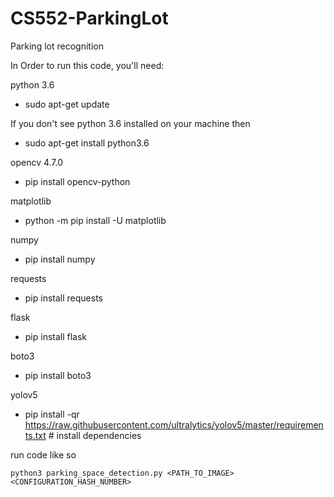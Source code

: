 # CS552-ParkingLot
Parking lot recognition

In Order to run this code, you'll need:

python 3.6
* sudo apt-get update

If you don't see python 3.6 installed on your machine then
* sudo apt-get install python3.6

opencv 4.7.0
* pip install opencv-python

matplotlib
* python -m pip install -U matplotlib

numpy
* pip install numpy

requests
* pip install requests

flask
* pip install flask

boto3
* pip install boto3

yolov5
* pip install -qr https://raw.githubusercontent.com/ultralytics/yolov5/master/requirements.txt  # install dependencies

run code like so

`python3 parking_space_detection.py <PATH_TO_IMAGE> <CONFIGURATION_HASH_NUMBER>`
